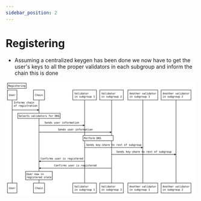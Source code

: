 ```yaml
---
sidebar_position: 2
---
```


# Registering 

* Assuming a centralized keygen has been done we now have to get the user's keys to all the proper validators in each subgroup and inform the chain this is done

![Register Flow](/sequenceDiagrams/register.svg)